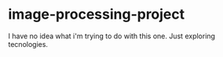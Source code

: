 # image-processing-project
I have no idea what i'm trying to do with this one. Just exploring tecnologies.
